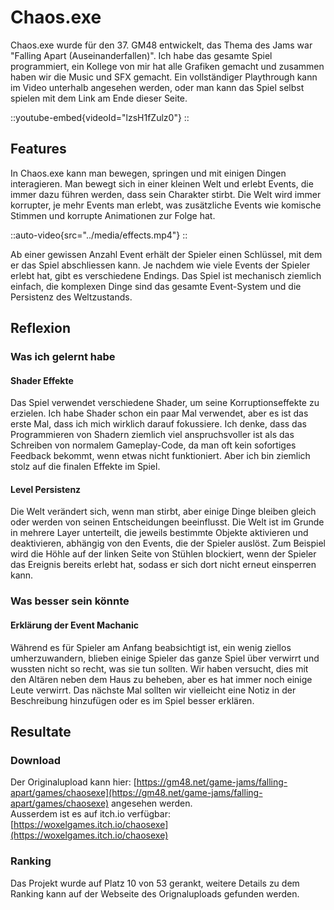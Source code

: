 # Chaos.exe
Chaos.exe wurde für den 37. GM48 entwickelt, das Thema des Jams war "Falling Apart (Auseinanderfallen)".
Ich habe das gesamte Spiel programmiert, ein Kollege von mir hat alle Grafiken gemacht und zusammen haben wir die Music und SFX gemacht.
Ein vollständiger Playthrough kann im Video unterhalb angesehen werden, oder man kann das Spiel selbst spielen mit dem Link am Ende dieser Seite.

::youtube-embed{videoId="lzsH1fZulz0"}
::

## Features
In Chaos.exe kann man bewegen, springen und mit einigen Dingen interagieren.
Man bewegt sich in einer kleinen Welt und erlebt Events, die immer dazu führen werden, dass sein Charakter stirbt.
Die Welt wird immer korrupter, je mehr Events man erlebt, was zusätzliche Events wie komische Stimmen und korrupte Animationen zur Folge hat.

::auto-video{src="../media/effects.mp4"}
::

Ab einer gewissen Anzahl Event erhält der Spieler einen Schlüssel, mit dem er das Spiel abschliessen kann.
Je nachdem wie viele Events der Spieler erlebt hat, gibt es verschiedene Endings.
Das Spiel ist mechanisch ziemlich einfach, die komplexen Dinge sind das gesamte Event-System und die Persistenz des Weltzustands.

## Reflexion

### Was ich gelernt habe

#### Shader Effekte
Das Spiel verwendet verschiedene Shader, um seine Korruptionseffekte zu erzielen.
Ich habe Shader schon ein paar Mal verwendet, aber es ist das erste Mal, dass ich mich wirklich darauf fokussiere.
Ich denke, dass das Programmieren von Shadern ziemlich viel anspruchsvoller ist als das Schreiben von normalem Gameplay-Code, da man oft kein sofortiges Feedback bekommt, wenn etwas nicht funktioniert.
Aber ich bin ziemlich stolz auf die finalen Effekte im Spiel.

#### Level Persistenz
Die Welt verändert sich, wenn man stirbt, aber einige Dinge bleiben gleich oder werden von seinen Entscheidungen beeinflusst.
Die Welt ist im Grunde in mehrere Layer unterteilt, die jeweils bestimmte Objekte aktivieren und deaktivieren, abhängig von den Events, die der Spieler auslöst.
Zum Beispiel wird die Höhle auf der linken Seite von Stühlen blockiert, wenn der Spieler das Ereignis bereits erlebt hat, sodass er sich dort nicht erneut einsperren kann.

### Was besser sein könnte

#### Erklärung der Event Machanic
Während es für Spieler am Anfang beabsichtigt ist, ein wenig ziellos umherzuwandern, blieben einige Spieler das ganze Spiel über verwirrt und wussten nicht so recht, was sie tun sollten.
Wir haben versucht, dies mit den Altären neben dem Haus zu beheben, aber es hat immer noch einige Leute verwirrt.
Das nächste Mal sollten wir vielleicht eine Notiz in der Beschreibung hinzufügen oder es im Spiel besser erklären.

## Resultate

### Download
Der Originalupload kann hier: [https://gm48.net/game-jams/falling-apart/games/chaosexe](https://gm48.net/game-jams/falling-apart/games/chaosexe) angesehen werden. \
Ausserdem ist es auf itch.io verfügbar: [https://woxelgames.itch.io/chaosexe](https://woxelgames.itch.io/chaosexe)

### Ranking
Das Projekt wurde auf Platz 10 von 53 gerankt, weitere Details zu dem Ranking kann auf der Webseite des Orignaluploads gefunden werden.

